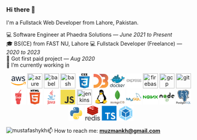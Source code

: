 ### Hi there 👋

I'm a Fullstack Web Developer from Lahore, Pakistan. 

💻 Software Engineer at Phaedra Solutions — *June 2021 to Present*  
🎓 BS(CE) from FAST NU, Lahore 
💻 Fullstack Developer (Freelance) — *2020 to 2023*  
🧭 Got first paid project — *Aug 2020*  
🔭 I’m currently working in

<p align="center">
  <img src="https://raw.githubusercontent.com/devicons/devicon/master/icons/amazonwebservices/amazonwebservices-original-wordmark.svg" title="aws" width="40" height="40"/> 
  <img src="https://www.vectorlogo.zone/logos/microsoft_azure/microsoft_azure-icon.svg" title="azure" width="40" height="40"/> 
  <img src="https://www.vectorlogo.zone/logos/babeljs/babeljs-icon.svg" title="babel" width="40" height="40"/> 
  <img src="https://www.vectorlogo.zone/logos/gnu_bash/gnu_bash-icon.svg" title="bash" width="40" height="40"/> 
  <img src="https://raw.githubusercontent.com/devicons/devicon/master/icons/css3/css3-original-wordmark.svg" title="css3" width="40" height="40"/>
   <img src="https://raw.githubusercontent.com/devicons/devicon/master/icons/d3js/d3js-original.svg" title="d3js" width="40" height="40"/>  
   <img src="https://raw.githubusercontent.com/devicons/devicon/master/icons/docker/docker-original-wordmark.svg" title="docker" width="40" height="40"/> 
   <img src="https://raw.githubusercontent.com/devicons/devicon/master/icons/express/express-original-wordmark.svg" title="express" width="40" height="40"/> 
   <img src="https://www.vectorlogo.zone/logos/firebase/firebase-icon.svg" title="firebase" width="40" height="40"/>
   <img src="https://www.vectorlogo.zone/logos/google_cloud/google_cloud-icon.svg" title="gcp" width="40" height="40"/> 
   <img src="https://www.vectorlogo.zone/logos/git-scm/git-scm-icon.svg" title="git" width="40" height="40"/> <img src="https://raw.githubusercontent.com/devicons/devicon/master/icons/gulp/gulp-plain.svg" title="gulp" width="40" height="40"/> 
   <img src="https://raw.githubusercontent.com/devicons/devicon/master/icons/html5/html5-original-wordmark.svg" title="html5" width="40" height="40"/> <img src="https://raw.githubusercontent.com/devicons/devicon/master/icons/java/java-original-wordmark.svg" title="java" width="40" height="40"/> <img src="https://raw.githubusercontent.com/devicons/devicon/master/icons/javascript/javascript-original.svg" title="javascript" width="40" height="40"/> <img src="https://www.vectorlogo.zone/logos/jenkins/jenkins-icon.svg" title="jenkins" width="40" height="40"/>
   <img src="https://raw.githubusercontent.com/devicons/devicon/master/icons/linux/linux-original.svg" title="linux" width="40" height="40"/> 
   <img src="https://raw.githubusercontent.com/devicons/devicon/master/icons/mongodb/mongodb-original-wordmark.svg" title="mongodb" width="40" height="40"/> 
   <img src="https://raw.githubusercontent.com/devicons/devicon/master/icons/mysql/mysql-original-wordmark.svg" title="mysql" width="40" height="40"/> <img src="https://raw.githubusercontent.com/devicons/devicon/master/icons/nginx/nginx-original.svg" title="nginx" width="40" height="40"/> <img src="https://raw.githubusercontent.com/devicons/devicon/master/icons/nodejs/nodejs-original-wordmark.svg" title="nodejs" width="40" height="40"/> 
   <img src="https://raw.githubusercontent.com/devicons/devicon/master/icons/postgresql/postgresql-original-wordmark.svg" title="postgresql" width="40" height="40"/> 
   <img src="https://raw.githubusercontent.com/devicons/devicon/master/icons/python/python-original.svg" title="python" width="40" height="40"/> 
    <img src="https://raw.githubusercontent.com/devicons/devicon/master/icons/redis/redis-original-wordmark.svg" title="redis" width="40" height="40"/>  
   <img src="https://raw.githubusercontent.com/devicons/devicon/master/icons/typescript/typescript-original.svg" title="typescript" width="40" height="40"/> 
   <img src="https://raw.githubusercontent.com/devicons/devicon/master/icons/webpack/webpack-original.svg" title="webpack" width="40" height="40"/>
   </p>
   <p>
   <img align="left" src="https://github-readme-stats.vercel.app/api/top-langs/?username=mustafashykh&layout=compact&hide=html" title="mustafashykh" /></p>


📫 How to reach me: **muzmankh@gmail.com** 
